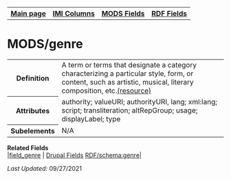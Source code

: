 <!DOCTYPE html>
<html>

<body>
<table style="width:100%">
  <tr>
    <th><a href="index.md">Main page</a></th>
	<th><a href="IMI.md">IMI Columns</a></th>
    <th><a href="MODS.md">MODS Fields</a></th>
    <th><a href="RDF.md">RDF Fields</a></th>
  </tr>
</table>


<h1>MODS/genre</h1>
<table>
<tr>
	<th>Definition</th>
	<td>A term or terms that designate a category characterizing a particular style, form, or content, such as artistic, musical, literary composition, etc.<a href="https://www.loc.gov/standards/mods/userguide/genre.html">(resource)</a></td>
</tr>
<tr>
	<th>Attributes</th>
	<td>authority; valueURI; authorityURI, lang; xml:lang; script; transliteration; altRepGroup; usage; displayLabel; type</td>
</tr>
<tr>
	<th>Subelements</th>
	<td>N/A</td>
</tr>
</table>
<dl>
	<dt><b>Related Fields</b></dt>
		|<a href="field_genre.md">field_genre</a> | 
		<a href="DrupalFields.md">Drupal Fields</a>
		<a href="rdf.schema.genre.md" >RDF/schema:genre</a>|
</dl>
<p><i>Last Updated: </i>09/27/2021</p>
</body>
</html>
